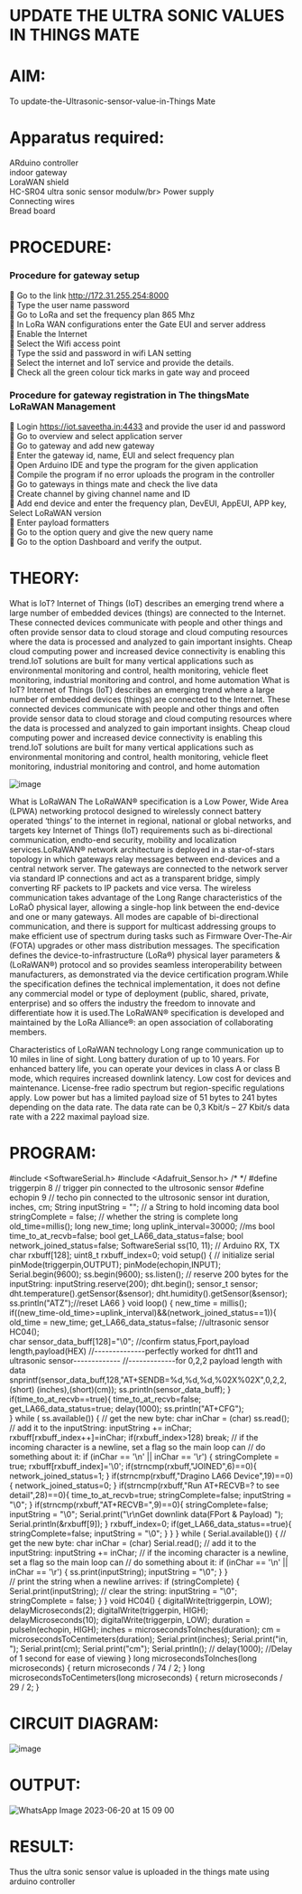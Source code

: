 # UPDATE THE ULTRA SONIC VALUES IN THINGS MATE


# AIM:
To update-the-Ultrasonic-sensor-value-in-Things Mate

# Apparatus required:
ARduino controller</br>
indoor gateway</br>
LoraWAN shield</br>
HC-SR04 ultra sonic sensor modulw/br>
Power supply</br>
Connecting wires </br>
Bread board </br>

# PROCEDURE:

### Procedure for gateway setup
	Go to the link http://172.31.255.254:8000 </br>
	Type the user name password </br>
	Go to LoRa and set the frequency plan 865 Mhz </br>
	In LoRa WAN configurations enter the Gate EUI and server address </br>
	Enable the Internet </br>
	Select the Wifi access point </br>
	Type the ssid and password in wifi LAN setting </br>
	Select the internet and IoT service and provide the details. </br>
	Check all the green colour tick marks in gate way and proceed </br>
### Procedure for gateway registration in The thingsMate LoRaWAN Management </br>
	Login https://iot.saveetha.in:4433 and provide the user id and password </br>
	Go to overview and select application server </br>
	Go to gateway and add new gateway </br>
	Enter the gateway id, name, EUI and select frequency plan </br>
	Open Arduino IDE and type the program for the given application </br>
	Compile the program if no error uploads the program in the controller </br>
	Go to gateways in things mate and check the live data </br>
	Create channel by giving channel name and ID </br>
	Add end device and enter the frequency plan, DevEUI, AppEUI, APP key, Select LoRaWAN version </br>
	Enter payload formatters </br>
	Go to the option query and give the new query name </br>
	Go to the option Dashboard and verify the output.</br>  

# THEORY:
What is IoT?
Internet of Things (IoT) describes an emerging trend where a large number of embedded devices (things) are connected to the Internet. These connected devices communicate with people and other things and often provide sensor data to cloud storage and cloud computing resources where the data is processed and analyzed to gain important insights. Cheap cloud computing power and increased device connectivity is enabling this trend.IoT solutions are built for many vertical applications such as environmental monitoring and control, health monitoring, vehicle fleet monitoring, industrial monitoring and control, and home automation
What is IoT?
Internet of Things (IoT) describes an emerging trend where a large number of embedded devices (things) are connected to the Internet. These connected devices communicate with people and other things and often provide sensor data to cloud storage and cloud computing resources where the data is processed and analyzed to gain important insights. Cheap cloud computing power and increased device connectivity is enabling this trend.IoT solutions are built for many vertical applications such as environmental monitoring and control, health monitoring, vehicle fleet monitoring, industrial monitoring and control, and home automation
 
![image](https://github.com/21005291/Update-the-Ultrasonic-sensor-value-in-cloud/assets/112933167/8ce39b15-ad13-406c-8863-54c220bd5a8f)

 
What is LoRaWAN
The LoRaWAN® specification is a Low Power, Wide Area (LPWA) networking protocol designed to wirelessly connect battery operated ‘things’ to the internet in regional, national or global networks, and targets key Internet of Things (IoT) requirements such as bi-directional communication, endto-end security, mobility and localization services.LoRaWAN® network architecture is deployed in a star-of-stars topology in which gateways relay messages between end-devices and a central network server. The gateways are connected to the network server via standard IP connections and act as a transparent bridge, simply converting RF packets to IP packets and vice versa. The wireless communication takes advantage of the Long Range characteristics of the LoRaÒ physical layer, allowing a single-hop link between the end-device and one or many gateways. All modes are capable of bi-directional communication, and there is support for multicast addressing groups to make efficient use of spectrum during tasks such as Firmware Over-The-Air (FOTA) upgrades or other mass distribution messages.
The specification defines the device-to-infrastructure (LoRa®) physical layer parameters & (LoRaWAN®) protocol and so provides seamless interoperability between manufacturers, as demonstrated via the device certification program.While the specification defines the technical implementation, it does not define any commercial model or type of deployment (public, shared, private, enterprise) and so offers the industry the freedom to innovate and differentiate how it is used.The LoRaWAN® specification is developed and maintained by the LoRa Alliance®: an open association of collaborating members.
 
Characteristics of LoRaWAN technology
Long range communication up to 10 miles in line of sight. Long battery duration of up to 10 years. For enhanced battery life, you can operate your devices in class A or class B mode, which requires increased downlink latency. Low cost for devices and maintenance. License-free radio spectrum but region-specific regulations apply. Low power but has a limited payload size of 51 bytes to 241 bytes depending on the data rate. The data rate can be 0,3 Kbit/s – 27 Kbit/s data rate with a 222 maximal payload size.

# PROGRAM:
  #include <SoftwareSerial.h>   #include <Adafruit_Sensor.h>
/* 
*/
  #define triggerpin 8                 // trigger pin connected to the ultrosonic sensor    #define echopin 9                   // techo pin connected to the ultrosonic sensor  int duration, inches, cm;
  String inputString = "";         // a String to hold incoming data    bool stringComplete = false;     // whether the string is complete   long old_time=millis();   long new_time;    long uplink_interval=30000;      //ms   bool time_to_at_recvb=false;   bool get_LA66_data_status=false;    bool network_joined_status=false;  SoftwareSerial ss(10, 11);       // Arduino RX, TX   char rxbuff[128];    uint8_t rxbuff_index=0;    void setup() {   // initialize serial    pinMode(triggerpin,OUTPUT);     pinMode(echopin,INPUT);    Serial.begin(9600);   ss.begin(9600);   ss.listen(); 
  // reserve 200 bytes for the inputString:   inputString.reserve(200);    dht.begin();    sensor_t sensor;
   dht.temperature().getSensor(&sensor);    dht.humidity().getSensor(&sensor);    ss.println("ATZ");//reset LA66
  }   void loop() {   new_time = millis();
    if((new_time-old_time>=uplink_interval)&&(network_joined_status==1)){     old_time = new_time;     get_LA66_data_status=false;
   //ultrasonic sensor    HC04();   
    char sensor_data_buff[128]="\0";
    //confirm status,Fport,payload length,payload(HEX)
    //--------------perfectly worked for dht11 and ultrasonic sensor-------------
     //-------------for 0,2,2 payload length with data 
           snprintf(sensor_data_buff,128,"AT+SENDB=%d,%d,%d,%02X%02X",0,2,2,(short)
(inches),(short)(cm));        ss.println(sensor_data_buff);
   }
      if(time_to_at_recvb==true){        time_to_at_recvb=false;       get_LA66_data_status=true;      delay(1000);      ss.println("AT+CFG");    
   }      while ( ss.available()) {
    // get the new byte:
    char inChar = (char) ss.read();     // add it to the inputString:     inputString += inChar;    rxbuff[rxbuff_index++]=inChar;     if(rxbuff_index>128)     break; 
   // if the incoming character is a newline, set a flag so the main loop can
    // do something about it:        if (inChar == '\n' || inChar == '\r') {       stringComplete = true;       rxbuff[rxbuff_index]='\0';        if(strncmp(rxbuff,"JOINED",6)==0){         network_joined_status=1;
      }          if(strncmp(rxbuff,"Dragino LA66 Device",19)==0){          network_joined_status=0;
     }
       if(strncmp(rxbuff,"Run AT+RECVB=? to see detail",28)==0){        time_to_at_recvb=true;       stringComplete=false;        inputString = "\0";
    }
      if(strncmp(rxbuff,"AT+RECVB=",9)==0){               stringComplete=false;         inputString = "\0";
       Serial.print("\r\nGet downlink data(FPort & Payload) ");
       Serial.println(&rxbuff[9]);
     }       rxbuff_index=0;
      if(get_LA66_data_status==true){       stringComplete=false;       inputString = "\0";
      }
    }  }        while ( Serial.available()) {
      // get the new byte:        char inChar = (char) Serial.read();        // add it to the inputString:
       inputString += inChar;
       // if the incoming character is a newline, set a flag so the main loop can
       // do something about it:        if (inChar == '\n' || inChar == '\r') {        ss.print(inputString);
       inputString = "\0";
       }
    }  
    // print the string when a newline arrives:    if (stringComplete) {     Serial.print(inputString); 
    // clear the string:      inputString = "\0";     stringComplete = false;
     }   }   void HC04()   {    digitalWrite(triggerpin, LOW);    delayMicroseconds(2);    digitalWrite(triggerpin, HIGH);    delayMicroseconds(10);    digitalWrite(triggerpin, LOW);     duration = pulseIn(echopin, HIGH);     inches = microsecondsToInches(duration);      cm = microsecondsToCentimeters(duration);
    Serial.print(inches);
    Serial.print("in, ");
     Serial.print(cm);
    Serial.print("cm");
     Serial.println();       //  delay(1000); //Delay of 1 second for ease of viewing
  }
  long microsecondsToInches(long microseconds) {     return microseconds / 74 / 2;
}
long microsecondsToCentimeters(long microseconds) {   return microseconds / 29 / 2;
  }

# CIRCUIT DIAGRAM:
![image](https://github.com/21005291/Update-the-Ultrasonic-sensor-value-in-cloud/assets/112933167/db34ff87-56c9-4e06-8e0d-f06d4373977e)


# OUTPUT:
![WhatsApp Image 2023-06-20 at 15 09 00](https://github.com/21005291/Update-the-Ultrasonic-sensor-value-in-cloud/assets/112933167/fa2454af-7b99-4e00-96e6-b297b476d91d)

# RESULT:
Thus the ultra sonic sensor value is uploaded in the things mate using arduino controller
